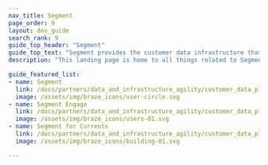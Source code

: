 ```yaml
---
nav_title: Segment
page_order: 9
layout: dev_guide
search_rank: 9
guide_top_header: "Segment"
guide_top_text: "Segment provides the customer data infrastructure that helps businesses put their customers first. With Segment, you can collect, unify, and connect your first-party customer data to 200+ tools, including email, web, advertising, POS, and mobile. With Segment, you can achieve a common understanding of your users and activate your own data to create personalized, customer-first experiences."
description: "This landing page is home to all things related to Segment—the customer data platform."

guide_featured_list:
- name: Segment
  link: /docs/partners/data_and_infrastructure_agility/customer_data_platform/segment/segment/
  image: /assets/img/braze_icons/user-circle.svg
- name: Segment Engage
  link: /docs/partners/data_and_infrastructure_agility/customer_data_platform/segment/segment_engage/
  image: /assets/img/braze_icons/users-01.svg
- name: Segment for Currents
  link: /docs/partners/data_and_infrastructure_agility/customer_data_platform/segment/segment_for_currents/
  image: /assets/img/braze_icons/building-01.svg

---
```

<br>
